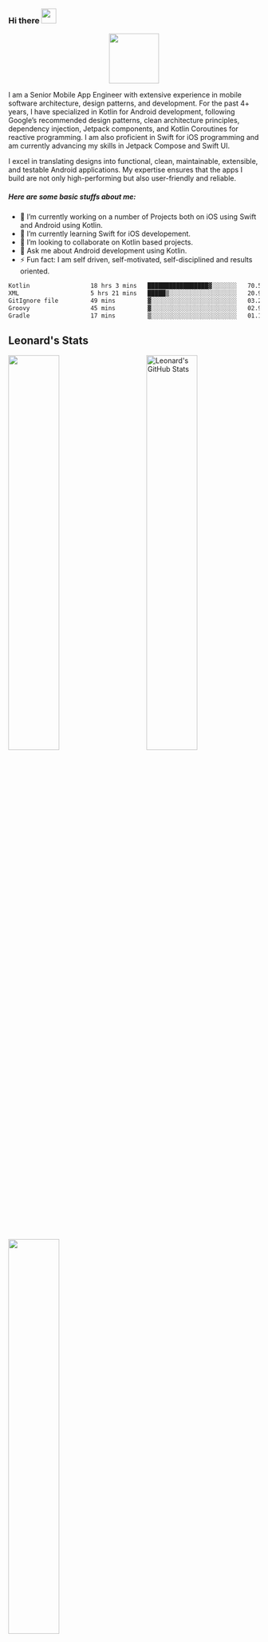 
### Hi there <img src="https://raw.githubusercontent.com/MartinHeinz/MartinHeinz/master/wave.gif" width="30px">

<div id="header" align="center">
  <img src="https://media.giphy.com/media/M9gbBd9nbDrOTu1Mqx/giphy.gif" width="100"/>
</div>

I am a Senior Mobile App Engineer with extensive experience in mobile software architecture, design patterns, and development. For the past 4+ years, I have specialized in Kotlin for Android development, following Google’s recommended design patterns, clean architecture principles, dependency injection, Jetpack components, and Kotlin Coroutines for reactive programming. I am also proficient in Swift for iOS programming and am currently advancing my skills in Jetpack Compose and Swift UI.

I excel in translating designs into functional, clean, maintainable, extensible, and testable Android applications. My expertise ensures that the apps I build are not only high-performing but also user-friendly and reliable.

##### Here are some basic stuffs about me:
- 🔭 I’m currently working on a number of Projects both on iOS using Swift and Android using Kotlin.
- 🌱 I’m currently learning Swift for iOS developement.
- 👯 I’m looking to collaborate on Kotlin based projects.
- 💬 Ask me about Android development using Kotlin.
- ⚡ Fun fact: I am self driven, self-motivated, self-disciplined and results oriented.

<!--START_SECTION:waka-->

```txt
Kotlin                 18 hrs 3 mins   █████████████████▓░░░░░░░   70.57 %
XML                    5 hrs 21 mins   █████▒░░░░░░░░░░░░░░░░░░░   20.93 %
GitIgnore file         49 mins         ▓░░░░░░░░░░░░░░░░░░░░░░░░   03.24 %
Groovy                 45 mins         ▓░░░░░░░░░░░░░░░░░░░░░░░░   02.98 %
Gradle                 17 mins         ▒░░░░░░░░░░░░░░░░░░░░░░░░   01.15 %
```

<!--END_SECTION:waka-->

<!--[![wakatime](
https://wakatime.com/badge/user/118b5f73-6723-4127-88df-130c1e70a287.svg)](https://wakatime.com/@codzure)-->

## Leonard's Stats
<a href="https://github.com/Codzure">
  <img src="https://github-readme-stats.vercel.app/api?username=Codzure&show_icons=true&theme=gotham&count_private=true" alt="Leonard's GitHub Stats"   width="45%" align="right"/>
 <img  src="https://github-readme-streak-stats.herokuapp.com/?user=Codzure&theme=dark" width="45%" >

<a href="https://github.com/anuraghazra/github-readme-stats"><img width="45%" align="center" src="https://github-readme-stats.vercel.app/api/top-langs/?username=Codzure&theme=github_dark&layout=compact&hide_border=true" /></a>
</a>

## Expertise
<img align="left" alt="swift" src="https://img.shields.io/badge/swift%20-%2343853D.svg?&style=for-the-badge&logo=swift&logoColor=white" />
<img align="left" alt="iOS" src="https://img.shields.io/badge/iOS%20-%2343853D.svg?&style=for-the-badge&logo=ios&logoColor=white" />
<img align="left" alt="kotlin" src="https://img.shields.io/badge/kotlin-%23316192.svg?&style=for-the-badge&logo=kotlin&logoColor=white" />
<img align="left" alt="android" src="https://img.shields.io/badge/Android-3DDC84?logo=android&logoColor=white&style=for-the-badge" />



<br>
<br>

<!-------

## Technology and tools
<p align="center">
  <img src="https://img.shields.io/badge/Android-3DDC84?style=for-the-badge&logo=android&logoColor=white" height="30"/>
  <img src="https://img.shields.io/badge/Kotlin-D113ED?&style=for-the-badge&logo=kotlin&logoColor=white" height="30"/>
  <img src="https://img.shields.io/badge/Jetpack%20Compose-3FC781?style=for-the-badge&logo=jetpack-compose&logoColor=white" height="30" />
      <img src="https://img.shields.io/badge/Room%20Database-3FC781?style=for-the-badge&logo=roomdatabase&logoColor=white" height="30" />
    <img src="https://img.shields.io/badge/Clean%20Architecture-3FC781?style=for-the-badge&logo=architecture&logoColor=3A83F9" height="30"/>
     <img src="https://img.shields.io/badge/MVVM-0c7ded?style=for-the-badge&logo=mvvm&logoColor=white" height="30" />
    <img src="https://img.shields.io/badge/Material%20Design-0c7ded?style=for-the-badge&logo=material-design&logoColor=white" height="30" />
     <img src="https://img.shields.io/badge/Retrofit-48B983?style=for-the-badge&logo=retrofit&logoColor=white" height="30" />
    <img src="https://img.shields.io/badge/Dagger%20Hilt-4285F4?style=for-the-badge&logo=dagger-hilt&logoColor=white" height="30" />
    <img src="https://img.shields.io/badge/Jetpack-3FC781?style=for-the-badge&logo=jetpack&logoColor=white" height="30" />
  <img src="https://img.shields.io/badge/Java-ED8B00?style=for-the-badge&logo=java&logoColor=white" height="30"/>
  <img src="https://img.shields.io/badge/firebase-ffca28?style=for-the-badge&logo=firebase&logoColor=white" height="30"/>
    <img src="https://img.shields.io/badge/Google%20Play-4285F4?style=for-the-badge&logo=google-play&logoColor=white" height="30" />
     <img src="https://img.shields.io/badge/Google%20Maps-4285F4?style=for-the-badge&logo=google-maps&logoColor=white" height="30" />
  <img src="https://img.shields.io/badge/Git-F05032?style=for-the-badge&logo=git&logoColor=white" height="30"/>
  <img src="https://img.shields.io/badge/Postman-FF6C37?style=for-the-badge&logo=Postman&logoColor=white" height="30"/>
    <img src="https://img.shields.io/badge/Git-2d2e2d?style=for-the-badge&logo=git&logoColor=white" height="30"/>
    <img src="https://img.shields.io/badge/Sentry-391E41?style=for-the-badge&logo=sentry&logoColor=white" height="30" />
     <img src="https://img.shields.io/badge/Jira-0c7ded?style=for-the-badge&logo=jira&logoColor=white" height="30" />------>

## Sample Personal Projects:(Coming soon - Complete projects are private)
<!--<a href="https://www.canva.com/design/DAEQ8cS1wpU/yTQffopFZtyIIoXgfAQx_w/view?utm_content=DAEQ8cS1wpU&utm_campaign=designshare&utm_medium=link2&utm_source=sharebutton">A Real Estate Management App</a> -->

Modern Android Development in 2023: https://devjorgecastro.medium.com/modern-android-app-development-in-2023-ff445d3652b4

<!--![Nyumbani](https://user-images.githubusercontent.com/66576388/196701588-227940e5-5096-44d7-9424-80959cb2d0b0.png)
- Nyumbani App is a sample android application 📱to search for houses 🛖. The app is built to demonstrate the use of Modern Android development tools. It has been built using Kotlin with clean architecture principles, Material UI Design, and MVI pattern as well as Architecture Components.-->

<!--![movieapp](https://user-images.githubusercontent.com/66576388/196709778-3029e130-2fdc-44a5-b180-f7f0587e2ab0.png)
- Movie App is a sample android application 📱to search movies 🍿 using OMDb API which is built to demonstrate the use of Modern Android development tools.
It has been built using Kotlin with clean architecture principles and MVVM pattern as well as Architecture Components.-->

### Concepts used but not limited to:

- [Jetpack Navigation](https://developer.android.com/guide/navigation) for navigation between modules
- [Advanced Coroutines with LiveData](https://developer.android.com/kotlin/coroutines)
- [Kotlin](https://kotlinlang.org/): First class and official programming language for Android
  development.
- [KTX](https://developer.android.com/kotlin/ktx): Kotlin extensions for Android, providing concise
  and idiomatic APIs.
- [Coroutines](https://github.com/Kotlin/kotlinx.coroutines): Asynchronous programming library for
  simplifying background operations.
- [Flow](https://developer.android.com/kotlin/flow): Reactive stream library for asynchronous and data-driven programming.
- [Retrofit](https://square.github.io/retrofit/)/[OkHttp3](https://square.github.io/okhttp/):
  Networking libraries for making HTTP requests.
- [Room](https://developer.android.com/jetpack/androidx/releases/room): Persistence library for
  local database storage.
- [Koin]((https://insert-koin.io)): Dependency injection library for Android.
- [Navigation Component](https://developer.android.com/guide/navigation): Android Jetpack's library
  for navigating between screens.
- [ViewModel-ktx](https://developer.android.com/jetpack/androidx/releases/lifecycle): Part of the
  Android Architecture Components for managing UI-related data.
- [WorkManager-KTX](https://developer.android.com/jetpack/androidx/releases/work): Library for
  performing background work in a flexible and efficient way.
- [Splash Screen](https://developer.android.com/jetpack/androidx/releases/core): Library for
  creating splash screens on Android.
- [Sandwich](https://github.com/skydoves/Sandwich): A lightweight and easy-to-use wrapper for
  Retrofit API calls.
- [Coil](https://github.com/coil-kt/coil): Image loading library for Android apps.
- [Lottie](https://github.com/airbnb/lottie-android): Animation library for Android.
- [VeilLayout](https://github.com/skydoves/androidveil): Library for showing shimmering loading
  placeholders.
- [PhotoView](https://github.com/chrisbanes/PhotoView): Zoomable image view library for Android.
- [SmoothBottomBar](https://github.com/ibrahimsn98/SmoothBottomBar): Customizable and animated
  bottom navigation bar library.
- [ShapeOfView](https://github.com/florent37/ShapeOfView): Library for creating various shapes for
  views in Android.
- [SparkButton](https://github.com/varunest/SparkButton): Customizable and animated button library.
- [SpringView](https://github.com/liaoinstan/SpringView): Pull-to-refresh and load-more library for
  Android.
- [Security-Crypto](https://developer.android.com/jetpack/androidx/releases/security): Library for
  encryption and decryption on Android.
- [Kotlin YouTubeExtractor](https://github.com/maxrave-dev/kotlin-youtubeExtractor): Library for
  extracting YouTube video links.
- [KenBurnsView](https://github.com/flavioarfaria/KenBurnsView): Customizable Ken Burns effect view
  library for Android.
- [MotionLayout](https://developer.android.com/training/constraint-layout/motionlayout): Library
  for creating and managing motion and widget animation in Android.
- [ViewBinding](https://developer.android.com/topic/libraries/view-binding): Feature that allows you
  to more easily write code that interacts with views.
- [Material Design Components](https://material.io/develop/android/docs/getting-started): Library
  for implementing Material Design UI components.

![](https://api.visitorbadge.io/api/VisitorHit?user=codzure&repo=github-visitors-badge&countColor=%237B1E7A)
